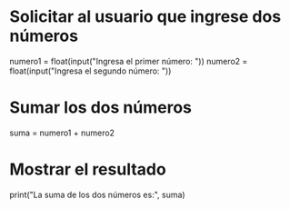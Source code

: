 # Solicitar al usuario que ingrese dos números
numero1 = float(input("Ingresa el primer número: "))
numero2 = float(input("Ingresa el segundo número: "))

# Sumar los dos números
suma = numero1 + numero2

# Mostrar el resultado
print("La suma de los dos números es:", suma)
